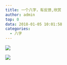 ```yaml
---
title: 一个八字，有反馈,欣赏
author: admin
top: 0
data: 2018-01-05 10:01:58
categories: 
  - 八字
---
```

![](http://fs-image.pull.net.cn/18-1-5/75512450.jpg!800)

![](http://fs-image.pull.net.cn/18-1-5/58341522.jpg!800)
